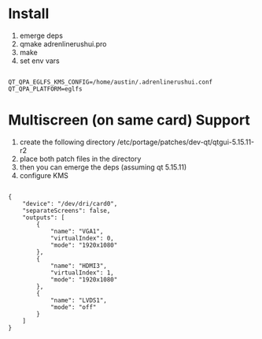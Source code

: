 # Install

1. emerge deps
2. qmake adrenlinerushui.pro
3. make
4. set env vars
<code>
QT_QPA_EGLFS_KMS_CONFIG=/home/austin/.adrenlinerushui.conf
QT_QPA_PLATFORM=eglfs
</code>

# Multiscreen (on same card) Support

1. create the following directory /etc/portage/patches/dev-qt/qtgui-5.15.11-r2
2. place both patch files in the directory
3. then you can emerge the deps (assuming qt 5.15.11)
4. configure KMS
<code>
{
    "device": "/dev/dri/card0",
    "separateScreens": false,
    "outputs": [
        {
            "name": "VGA1",
            "virtualIndex": 0,
            "mode": "1920x1080"
        },
        {
            "name": "HDMI3",
            "virtualIndex": 1,
            "mode": "1920x1080"
        },
        {
            "name": "LVDS1",
            "mode": "off"
        }
    ]
}
</code>
